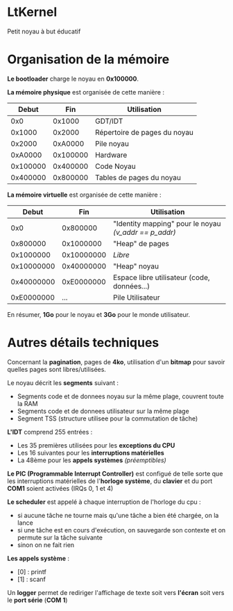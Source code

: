 # LtKernel
Petit noyau à but éducatif

# Organisation de la mémoire

**Le bootloader** charge le noyau en **0x100000**.

**La mémoire physique** est organisée de cette manière :

 | Debut | Fin | Utilisation |
 | --- | --- | --- |
 | 0x0 | 0x1000 | GDT/IDT |
 | 0x1000 | 0x2000 | Répertoire de pages du noyau |
 | 0x2000 | 0xA0000 | Pile noyau |
 | 0xA0000 | 0x100000 | Hardware |
 | 0x100000 | 0x400000 | Code Noyau |
 | 0x400000 | 0x800000 | Tables de pages du noyau |
 
**La mémoire virtuelle** est organisée de cette manière :

 | Debut | Fin | Utilisation |
 | --- | --- | --- |
 | 0x0 | 0x800000 | "Identity mapping" pour le noyau *(v_addr == p_addr)* |
 | 0x800000 | 0x1000000 | "Heap" de pages |
 | 0x1000000 | 0x10000000 | *Libre* |
 | 0x10000000 | 0x40000000 | "Heap" noyau |
 | 0x40000000 | 0xE0000000 | Espace libre utilisateur (code, données...) |
 | 0xE0000000 | ... | Pile Utilisateur |
 
En résumer, **1Go** pour le noyau et **3Go** pour le monde utilisateur.
 
# Autres détails techniques
 
Concernant la **pagination**, pages de **4ko**, utilisation d'un **bitmap** pour savoir quelles pages sont libres/utilisées.

Le noyau décrit les **segments** suivant :
 - Segments code et de donnees noyau sur la même plage, couvrent toute la RAM
 - Segments code et de donnees utilisateur sur la même plage
 - Segment TSS (structure utilisee pour la commutation de tâche)

**L'IDT** comprend 255 entrées :
 - Les 35 premières utilisées pour les **exceptions du CPU**
 - Les 16 suivantes pour les **interruptions matérielles**
 - La 48ème pour les **appels systèmes** *(préemptibles)*
 
**Le PIC (Programmable Interrupt Controller)** est configué de telle sorte que les interruptions matérielles de l'**horloge système**, du **clavier** et du port **COM1** soient activées (IRQs 0, 1 et 4)

**Le scheduler** est appelé à chaque interruption de l'horloge du cpu :
 - si aucune tâche ne tourne mais qu'une tâche a bien été chargée, on la lance
 - si une tâche est en cours d'exécution, on sauvegarde son contexte et on permute sur la tâche suivante
 - sinon on ne fait rien

**Les appels système** :
 - [0] : printf
 - [1] : scanf

Un **logger** permet de rediriger l'affichage de texte soit vers **l'écran** soit vers le **port série** (**COM 1**)
